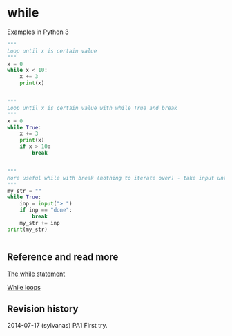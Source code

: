 while
==============================
Examples in Python 3


```python
"""
Loop until x is certain value
"""
x = 0
while x < 10:
	x += 3
	print(x)


"""
Loop until x is certain value with while True and break
"""
x = 0
while True:
	x += 3
	print(x)
	if x > 10:
		break


"""
More useful while with break (nothing to iterate over) - take input until input is "done"
"""
my_str = ""
while True:
	inp = input("> ")
	if inp == "done":
		break
	my_str += inp
print(my_str)



```


Reference and read more
------------------------------

[The while statement](https://docs.python.org/3/reference/compound_stmts.html?highlight=while#while)

[While loops](https://wiki.python.org/moin/WhileLoop)



Revision history
------------------------------

2014-07-17 (sylvanas) PA1 First try.
